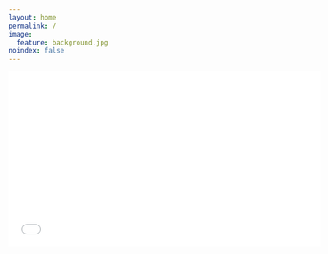 ```yaml
---
layout: home
permalink: /
image:
  feature: background.jpg
noindex: false
---
```


<iframe width="560" height="315" src="//www.youtube.com/embed/W0y2aKQQk4A" frameborder="0"> </iframe>
